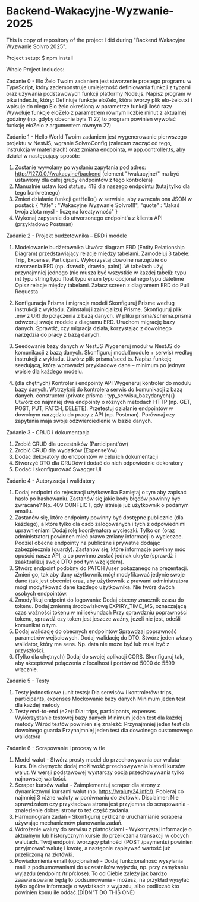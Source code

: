 # Backend-Wakacyjne-Wyzwanie-2025
This is copy of repository of the project I did during "Backend Wakacyjne Wyzwanie Solvro 2025".

Project setup:
$ npm install

Whole Project Includes:

Zadanie 0 - Elo Żelo
   Twoim zadaniem jest stworzenie prostego programu w TypeScript, który zademonstruje umiejętność definiowania funkcji z typami oraz używania podstawowych funkcji platformy Node.js. Napisz program w piku index.ts, który:
   Definiuje funkcje eloZelo, która tworzy plik elo-żelo.txt i wpisuje do niego Elo żelo określoną w parametrze funkcji ilość razy
   Wywołuje funkcje eloZelo z parametrem równym liczbie minut z aktualnej godziny (np. gdyby obecnie była 11:27, to program powinien wywołać funkcję eloZelo z argumentem równym 27)

Zadanie 1 - Hello World
   Twoim zadaniem jest wygenerowanie pierwszego projektu w NestJS, wgranie SolvroConfig (zalecam zacząć od tego, instrukcja w materiałach) oraz zmiana endpointa, w app.controller.ts, aby działał w następujący sposób:
   1. Zostanie wywołany po wysłaniu zapytania pod adres: http://127.0.0.1/wakacyjne/backend (element "/wakacyjne/" ma być ustawiony dla całej grupy endpointów z tego kontrolera)
   2. Manualnie ustaw kod statusu 418 dla naszego endpointu (tutaj tylko dla tego konkretnego)
   3. Zmień działanie funkcji getHello() w serwisie, aby zwracała ona JSON w postaci:
   {
    "title" : "Wakacyjne Wyzwanie Solvro!!!",
    "quote" : "Jakaś twoja złota myśl - liczę na kreatywność"
   } 
   4. Wykonaj zapytanie do utworzonego endpoint'a z klienta API (przykładowo Postman)

Zadanie 2 - Projekt budżetownika – ERD i modele
   1. Modelowanie budżetownika
   Utwórz diagram ERD (Entity Relationship Diagram) przedstawiający relacje między tabelami.
   Zamodeluj 3 tabele: Trip, Expense, Participant. Wykorzystaj dowolne narzędzie do stworzenia ERD (np. drawdb, drawio, paint).
   W tabelach użyj przynajmniej jednego (nie musza być wszystkie w kazdej tabeli):
      typu int
      typu string
      typu float
      typu enum
      typu opcjonalnego
      typu datetime
   Opisz relacje między tabelami. Załacz screen z diagramem ERD do Pull Requesta

   2. Konfiguracja Prisma i migracja modeli Skonfiguruj Prisme według instrukcji z wykładu.
   Zainstaluj i zainicjalizuj Prisme.
   Skonfiguruj plik .env z URI do połączenia z bazą danych.
   W pliku prisma/schema.prisma odwzoruj swoje modele z diagramu ERD.
   Uruchom migrację bazy danych.
   Sprawdź, czy migracja działa, korzystając z dowolnego narzędzia do pracy z bazą danych.

   3. Seedowanie bazy danych w NestJS Wygeneruj moduł w NestJS do komunikacji z bazą danych.
   Skonfiguruj moduł(module + serwis) według instrukcji z wykładu.
   Utwórz plik prisma/seed.ts.
   Napisz funkcję seedującą, która wprowadzi przykładowe dane – minimum po jednym wpisie dla każdego modelu.

   4.  (dla chętnych) Kontroler i endpointy API Wygeneruj kontroler do modułu bazy danych.
   Wstrzyknij do kontrolera serwis do komunikacji z bazą danych.
   constructor (private prisma : typ_serwisu_bazydanych){}
   Utwórz co najmniej dwa endpointy o różnych metodach HTTP (np. GET, POST, PUT, PATCH, DELETE).
   Przetestuj działanie endpointów w dowolnym narzędziu do pracy z API (np. Postman).
   Porównaj czy zapytania maja swoje odzwierciedlenie w bazie danych.

Zadanie 3 - CRUD i dokumentacja
   1. Zrobić CRUD dla uczestników (Participant'ów)
   2. Zrobić CRUD dla wydatków (Expense'ów)
   3. Dodać dekoratory do endpointów w celu ich dokumentacji
   4. Stworzyć DTO dla CRUDów i dodać do nich odpowiednie dekoratory
   5. Dodać i skonfigurować Swagger UI

Zadanie 4 - Autoryzacja i walidatory
   1. Dodaj endpoint do rejestracji użytkownika
      Pamiętaj o tym aby zapisać hasło po hashowaniu.
      Zastanów się jakie kody błędów powinny być zwracane? Np. 409 CONFLICT, gdy istnieje już użytkownik o podanym emailu.
   2. Zastanów się, które endpointy powinny być dostępne publicznie (dla każdego), a które tylko dla osób zalogowanych i tych z odpowiednimi uprawnieniami
      Dodaj rolę koordynatora wycieczki. Tylko on (oraz administrator) powinnen mieć prawo zmiany informacji o wycieczce.
      Podziel obecne endpointy na publiczne i prywatne dodając zabezpiecznia (guardy).
      Zastanów się, które informacje powinny móc opuścić nasze API, a co powinno zostać jednak ukryte (sprawdź i zaaktualizuj swoje DTO pod tym względem).
   3. Stwórz endpoint podobny do PATCH /user pokazanego na prezentacji. Zmień go, tak aby dany użytkownik mógł modyfikować jedynie swoje dane (tak jest obecnie) oraz, aby użytkownik z prawami administratora mógł modyfikować dane każdego użytkownika. Nie twórz dwóch osobych endpointów.
   4. Zmodyfikuj endpoint do logowania:
      Dodaj obecny znacznik czasu do tokenu.
      Dodaj zmienną środowiskową EXPIRY_TIME_MS, oznaczającą czas ważności tokenu w milisekundach
      Przy sprawdzniu poprawności tokenu, sprawdź czy token jest jeszcze ważny, jeżeli nie jest, odeśli komunikat o tym.
   5. Dodaj walidację do obecnych endpointów
      Sprawdzaj poprawność parametrów wejściowych.
      Dodaj walidację do DTO.
      Stwórz jeden własny walidator, który ma sens. Np. data nie może być lub musi być z przyszłości.
   6. (Tylko dla chętnych) Dodaj do swojej aplikacji CORS. Skonfiguruj tak, aby akceptował połączenia z localhost i portów od 5000 do 5599 włącznie.

Zadanie 5 - Testy
   1. Testy jednostkowe (unit tests):
      Dla serwisów i kontrolerów: trips, participants, expenses
      Mockowanie bazy danych
      Minimum jeden test dla każdej metody
   2. Testy end-to-end (e2e):
      Dla: trips, participants, expenses
      Wykorzystanie testowej bazy danych
      Minimum jeden test dla każdej metody
   Wśród testów powinien się znaleźć:
      Przynajmniej jeden test dla dowolnego guarda
      Przynajmniej jeden test dla dowolnego customowego walidatora


Zadanie 6 - Scrapowanie i procesy w tle
   1. Model walut - Stwórz prosty model do przechowywania par waluta-kurs. Dla chętnych: dodaj możliwość przechowywania historii kursów walut. W wersji podstawowej wystarczy opcja przechowywania tylko najnowszej wartości.
   2. Scraper kursów walut - Zaimplementuj scraper dla strony z dynamicznymi kursami walut (np. https://waluty24.info/). Pobieraj co najmniej 3 różne waluty w porównaniu do złotówki.
      Disclaimer: Nie sprawdzałem czy przykładowa strona jest przyjemna do scrapowania - znalezienie dobrej strony to też część zadania.
   3. Harmonogram zadań - Skonfiguruj cykliczne uruchamianie scrapera używając mechanizmów planowania zadań.
   4. Wdrożenie waluty do serwisu z płatnościami - Wykorzystaj informacje o aktualnym lub historycznym kursie do przeliczania transakcji w obcych walutach. Twój endpoint tworzący płatności (POST /payments) powinien przyjmować walutę i kwotę, a następnie zapisywać wartość już przeliczoną na złotówki.
   5. Powiadomienia email (opcjonalne) - Dodaj funkcjonalność wysyłania maili z podsumowaniami do uczestników wyjazdu, np. przy zamykaniu wyjazdu (endpoint /trip/close). To od Ciebie zależy jak bardzo zaawansowane będą to podsumowania - możesz, na przykład wysyłać tylko ogólne informacje o wydatkach z wyjazdu, albo podliczać kto powinien komu ile oddać.(DIDN"T DO THIS ONE)
